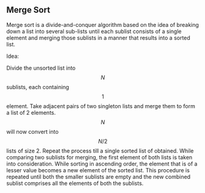 ## Merge Sort

Merge sort is a divide-and-conquer algorithm based on the idea of breaking down a list into
several sub-lists until each sublist consists of a single element and merging those sublists in a manner that results into a sorted list.

Idea:

Divide the unsorted list into $$N$$ sublists, each containing $$1$$ element.
Take adjacent pairs of two singleton lists and merge them to form a list of 2 elements. $$N$$ will now convert into $$N/2$$ lists of size 2.
Repeat the process till a single sorted list of obtained. While comparing two sublists for merging, the first element of both lists is taken into consideration. While sorting in ascending order, the element that is of a lesser value becomes a new element of the sorted list. This procedure is repeated until
both the smaller sublists are empty and the new combined sublist comprises all the elements of both the sublists.